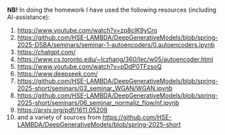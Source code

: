 **NB!**
In doing the homework I have used the following resources (including AI-assistance):
1. https://www.youtube.com/watch?v=zp8clK9yCro
2. https://github.com/HSE-LAMBDA/DeepGenerativeModels/blob/spring-2025-DSBA/seminars/seminar-1-autoencoders/0.autoencoders.ipynb
3. https://chatgpt.com/
4. https://www.cs.toronto.edu/~lczhang/360/lec/w05/autoencoder.html
5. https://www.youtube.com/watch?v=pDdP0TFzsoQ
6. https://www.deepseek.com/
7. https://github.com/HSE-LAMBDA/DeepGenerativeModels/blob/spring-2025-short/seminars/03_seminar_WGAN/WGAN.ipynb
8. https://github.com/HSE-LAMBDA/DeepGenerativeModels/blob/spring-2025-short/seminars/06_seminar_normaliz_flow/nf.ipynb
9. https://arxiv.org/pdf/1611.05209
10. and a variety of sources from https://github.com/HSE-LAMBDA/DeepGenerativeModels/blob/spring-2025-short
